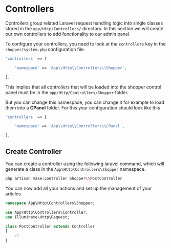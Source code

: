 # Controllers
Controllers group related Laravel request handling logic into single classes stored in the `app/Http/Controllers/` directory. In this section we will create our own controllers to add functionality to our admin panel.

To configure your controllers, you need to look at the `controllers` key in the `shopper/system.php` configuration file.

```php
'controllers' => [

	'namespace' => 'App\\Http\\Controllers\\Shopper',

],
```

This implies that all controllers that will be loaded into the shopper control panel must be in the `app/Http/Controllers/Shopper` folder.

But you can change this namespace, you can change it for example to load them into a **CPanel** folder. For this your configuration should look like this

```php
'controllers' => [

	'namespace' => 'App\\Http\\Controllers\\CPanel',

],
```

## Create Controller
You can create a controller using the following laravel command, which will generate a class in the `App\Http\Controllers\Shopper` namespace.

```bash
php artisan make:controller Shopper\\PostController
```

You can now add all your actions and set up the management of your articles

```php
namespace App\Http\Controllers\Shopper;

use App\Http\Controllers\Controller;
use Illuminate\Http\Request;

class PostController extends Controller
{
    //
}
```
